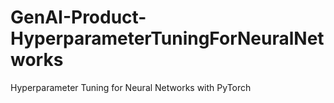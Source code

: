 # GenAI-Product-HyperparameterTuningForNeuralNetworks
Hyperparameter Tuning for Neural Networks with PyTorch
